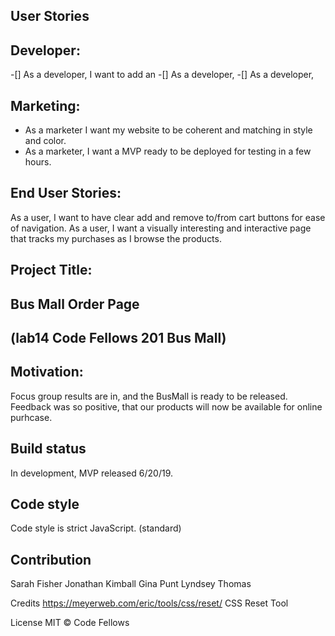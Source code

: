 ## User Stories

## Developer:
-[] As a developer, I want to add an 
-[] As a developer, 
-[] As a developer, 

## Marketing:
- As a marketer I want my website to be coherent and matching in style and color.
- As a marketer, I want a MVP ready to be deployed for testing in a few hours. 


## End User Stories:
As a user, I want to have clear add and remove to/from cart buttons for ease of navigation.
As a user, I want a visually interesting and interactive page that tracks my purchases as I browse the products. 



## Project Title:
## Bus Mall Order Page
## (lab14 Code Fellows 201 Bus Mall)

## Motivation:
Focus group results are in, and the BusMall is ready to be released. Feedback was so positive, that our products will now be available for online purhcase. 

## Build status
In development, MVP released 6/20/19.

## Code style
Code style is strict JavaScript. (standard)

## Contribution
Sarah Fisher
Jonathan Kimball
Gina Punt
Lyndsey Thomas

Credits
https://meyerweb.com/eric/tools/css/reset/ CSS Reset Tool


License
MIT © Code Fellows
